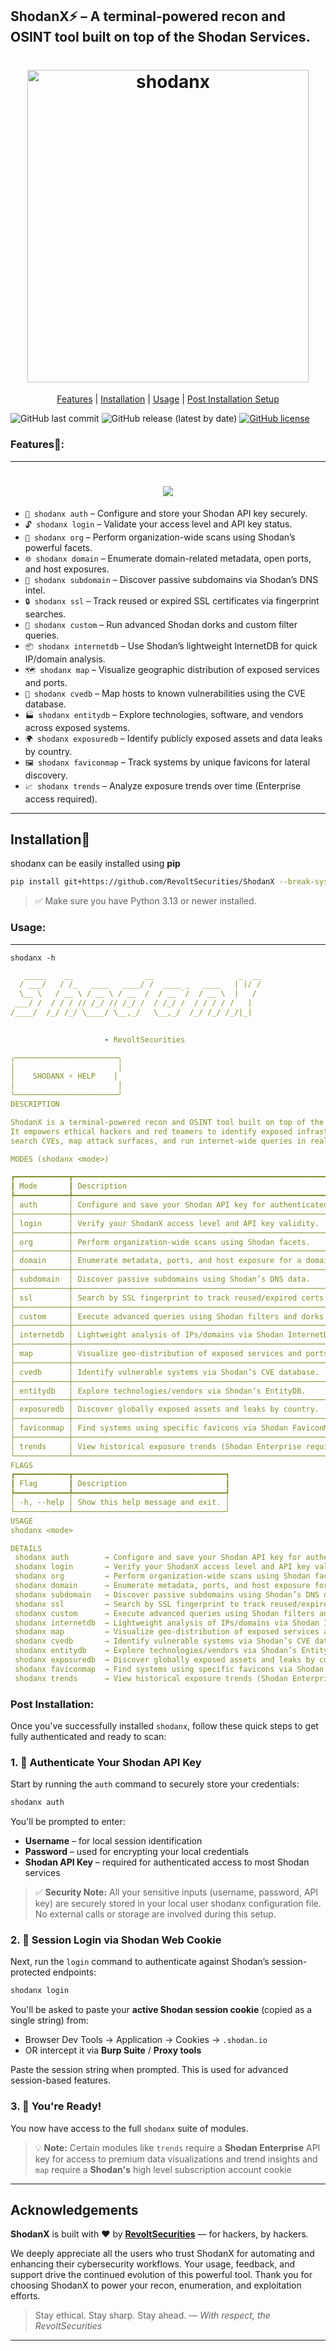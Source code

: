 ## ShodanX⚡ – A terminal-powered recon and OSINT tool built on top of the Shodan Services.

<h1 align="center">
  <img src="static/shodanx.png" alt="shodanx" width="450px" height="500px">
  <br>
</h1>


<p align="center">
    <a href="https://github.com/RevoltSecurities/shodanx?tab=readme-ov-file#features">Features</a> |
    <a href="https://github.com/RevoltSecurities/shodanx?tab=readme-ov-file#installation">Installation</a> |
    <a href="https://github.com/RevoltSecurities/shodanx?tab=readme-ov-file#usage">Usage</a> |
    <a href="https://github.com/RevoltSecurities/shodanx?tab=readme-ov-file#post-installation">Post Installation Setup</a>
</p>

![GitHub last commit](https://img.shields.io/github/last-commit/RevoltSecurities/ShodanX) ![GitHub release (latest by date)](https://img.shields.io/github/v/release/RevoltSecurities/shodanX) [![GitHub license](https://img.shields.io/github/license/RevoltSecurities/ShodanX)](https://github.com/RevoltSecurities/ShodanX/blob/main/LICENSE)


### Features🔧:
---

<h1 align="center">

<img src="https://github.com/RevoltSecurities/shodanx">
<br>
</h1>


* `🔐 shodanx auth` – Configure and store your Shodan API key securely.
* `🔓 shodanx login` – Validate your access level and API key status.
* `🏢 shodanx org` – Perform organization-wide scans using Shodan’s powerful facets.
* `🌐 shodanx domain` – Enumerate domain-related metadata, open ports, and host exposures.
* `📡 shodanx subdomain` – Discover passive subdomains via Shodan’s DNS intel.
* `🔒 shodanx ssl` – Track reused or expired SSL certificates via fingerprint searches.
* `🎯 shodanx custom` – Run advanced Shodan dorks and custom filter queries.
* `📦 shodanx internetdb` – Use Shodan’s lightweight InternetDB for quick IP/domain analysis.
* `🗺️ shodanx map` – Visualize geographic distribution of exposed services and ports.
* `🧬 shodanx cvedb` – Map hosts to known vulnerabilities using the CVE database.
* `🏭 shodanx entitydb` – Explore technologies, software, and vendors across exposed systems.
* `🌍 shodanx exposuredb` – Identify publicly exposed assets and data leaks by country.
* `🖼️ shodanx faviconmap` – Track systems by unique favicons for lateral discovery.
* `📈 shodanx trends` – Analyze exposure trends over time (Enterprise access required).

---


## Installation🚀

shodanx can be easily installed using **pip**


```bash
pip install git+https://github.com/RevoltSecurities/ShodanX --break-system-packages
```

> ✅ Make sure you have Python 3.13 or newer installed.  

  
### Usage:
---
```code
shodanx -h
```

```yaml
   _____    __                __                   _  __
  / ___/   / /_   ____   ____/ /  ____ _   ____   | |/ /
  \__ \   / __ \ / __ \ / __  /  / __ `/  / __ \  |   / 
 ___/ /  / / / // /_/ // /_/ /  / /_/ /  / / / / /   |  
/____/  /_/ /_/ \____/ \__,_/   \__,_/  /_/ /_/ /_/|_|  
                                                        

                     - RevoltSecurities

╭───────────────────────╮
│                       │
│    SHODANX ⚡ HELP    │
│                       │
╰───────────────────────╯
DESCRIPTION

ShodanX is a terminal-powered recon and OSINT tool built on top of the Shodan Services.
It empowers ethical hackers and red teamers to identify exposed infrastructure,
search CVEs, map attack surfaces, and run internet-wide queries in real time.

MODES (shodanx <mode>)

┏━━━━━━━━━━━━┳━━━━━━━━━━━━━━━━━━━━━━━━━━━━━━━━━━━━━━━━━━━━━━━━━━━━━━━━━━━━━━━━━━┓
┃ Mode       ┃ Description                                                      ┃
┡━━━━━━━━━━━━╇━━━━━━━━━━━━━━━━━━━━━━━━━━━━━━━━━━━━━━━━━━━━━━━━━━━━━━━━━━━━━━━━━━┩
│ auth       │ Configure and save your Shodan API key for authenticated access. │
├────────────┼──────────────────────────────────────────────────────────────────┤
│ login      │ Verify your ShodanX access level and API key validity.           │
├────────────┼──────────────────────────────────────────────────────────────────┤
│ org        │ Perform organization-wide scans using Shodan facets.             │
├────────────┼──────────────────────────────────────────────────────────────────┤
│ domain     │ Enumerate metadata, ports, and host exposure for a domain.       │
├────────────┼──────────────────────────────────────────────────────────────────┤
│ subdomain  │ Discover passive subdomains using Shodan’s DNS data.             │
├────────────┼──────────────────────────────────────────────────────────────────┤
│ ssl        │ Search by SSL fingerprint to track reused/expired certs.         │
├────────────┼──────────────────────────────────────────────────────────────────┤
│ custom     │ Execute advanced queries using Shodan filters and dorks.         │
├────────────┼──────────────────────────────────────────────────────────────────┤
│ internetdb │ Lightweight analysis of IPs/domains via Shodan InternetDB API.   │
├────────────┼──────────────────────────────────────────────────────────────────┤
│ map        │ Visualize geo-distribution of exposed services and ports.        │
├────────────┼──────────────────────────────────────────────────────────────────┤
│ cvedb      │ Identify vulnerable systems via Shodan’s CVE database.           │
├────────────┼──────────────────────────────────────────────────────────────────┤
│ entitydb   │ Explore technologies/vendors via Shodan’s EntityDB.              │
├────────────┼──────────────────────────────────────────────────────────────────┤
│ exposuredb │ Discover globally exposed assets and leaks by country.           │
├────────────┼──────────────────────────────────────────────────────────────────┤
│ faviconmap │ Find systems using specific favicons via Shodan FaviconMap.      │
├────────────┼──────────────────────────────────────────────────────────────────┤
│ trends     │ View historical exposure trends (Shodan Enterprise required).    │
└────────────┴──────────────────────────────────────────────────────────────────┘
FLAGS
┏━━━━━━━━━━━━┳━━━━━━━━━━━━━━━━━━━━━━━━━━━━━━━━━━┓
┃ Flag       ┃ Description                      ┃
┡━━━━━━━━━━━━╇━━━━━━━━━━━━━━━━━━━━━━━━━━━━━━━━━━┩
│ -h, --help │ Show this help message and exit. │
└────────────┴──────────────────────────────────┘
USAGE
shodanx <mode> 

DETAILS
 shodanx auth        → Configure and save your Shodan API key for authenticated access. 
 shodanx login       → Verify your ShodanX access level and API key validity.           
 shodanx org         → Perform organization-wide scans using Shodan facets.             
 shodanx domain      → Enumerate metadata, ports, and host exposure for a domain.       
 shodanx subdomain   → Discover passive subdomains using Shodan’s DNS data.             
 shodanx ssl         → Search by SSL fingerprint to track reused/expired certs.         
 shodanx custom      → Execute advanced queries using Shodan filters and dorks.         
 shodanx internetdb  → Lightweight analysis of IPs/domains via Shodan InternetDB API.   
 shodanx map         → Visualize geo-distribution of exposed services and ports.        
 shodanx cvedb       → Identify vulnerable systems via Shodan’s CVE database.           
 shodanx entitydb    → Explore technologies/vendors via Shodan’s EntityDB.              
 shodanx exposuredb  → Discover globally exposed assets and leaks by country.           
 shodanx faviconmap  → Find systems using specific favicons via Shodan FaviconMap.      
 shodanx trends      → View historical exposure trends (Shodan Enterprise required).

```

### Post Installation:

Once you've successfully installed `shodanx`, follow these quick steps to get fully authenticated and ready to scan:

### 1. 🔑 Authenticate Your Shodan API Key

Start by running the `auth` command to securely store your credentials:

```bash
shodanx auth
```

You'll be prompted to enter:

* **Username** – for local session identification
* **Password** – used for encrypting your local credentials
* **Shodan API Key** – required for authenticated access to most Shodan services

> ✅ **Security Note:** All your sensitive inputs (username, password, API key) are securely stored in your local user shodanx configuration file. No external calls or storage are involved during this setup.

### 2. 🧠 Session Login via Shodan Web Cookie

Next, run the `login` command to authenticate against Shodan’s session-protected endpoints:

```bash
shodanx login
```

You'll be asked to paste your **active Shodan session cookie** (copied as a single string) from:

* Browser Dev Tools → Application → Cookies → `.shodan.io`
* OR intercept it via **Burp Suite** / **Proxy tools**

Paste the session string when prompted. This is used for advanced session-based features.


### 3. 🚀 You're Ready!

You now have access to the full `shodanx` suite of modules.

> 💡 **Note:** Certain modules like `trends`  require a **Shodan Enterprise** API key for access to premium data visualizations and trend insights and `map` require a **Shodan's** high level subscription account cookie 

---


## Acknowledgements

**ShodanX** is built with ❤️ by **[RevoltSecurities](https://github.com/RevoltSecurities)** — for hackers, by hackers.

We deeply appreciate all the users who trust ShodanX for automating and enhancing their cybersecurity workflows. Your usage, feedback, and support drive the continued evolution of this powerful tool.
Thank you for choosing ShodanX to power your recon, enumeration, and exploitation efforts.

> Stay ethical. Stay sharp. Stay ahead.
> — *With respect, the RevoltSecurities*
---
